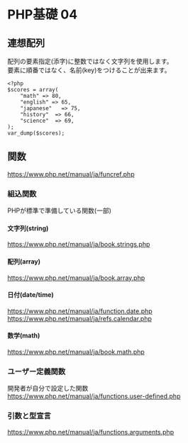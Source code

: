 # PHP基礎 04
## 連想配列
配列の要素指定(添字)に整数ではなく文字列を使用します。  
要素に順番ではなく、名前(key)をつけることが出来ます。  
```
<?php
$scores = array(
    "math" => 80,
    "english" => 65,
    "japanese"   => 75,
    "history"  => 66,
    "science"  => 69,
);
var_dump($scores);
```
## 関数
https://www.php.net/manual/ja/funcref.php

### 組込関数
PHPが標準で準備している関数(一部)
#### 文字列(string)
https://www.php.net/manual/ja/book.strings.php
#### 配列(array)
https://www.php.net/manual/ja/book.array.php
#### 日付(date/time)
https://www.php.net/manual/ja/function.date.php  
https://www.php.net/manual/ja/refs.calendar.php
#### 数学(math)
https://www.php.net/manual/ja/book.math.php

### ユーザー定義関数
開発者が自分で設定した関数　　
https://www.php.net/manual/ja/functions.user-defined.php

### 引数と型宣言
https://www.php.net/manual/ja/functions.arguments.php
